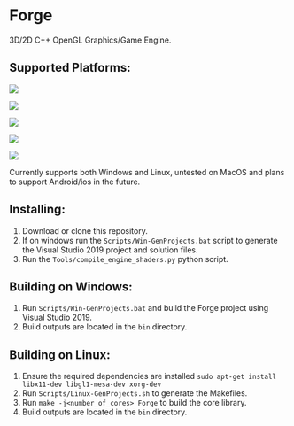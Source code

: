 # Forge

3D/2D C++ OpenGL Graphics/Game Engine.

## Supported Platforms:
![](https://img.shields.io/badge/Windows-Supported-green.svg)

![](https://img.shields.io/badge/Linux-Supported-green.svg)

![](https://img.shields.io/badge/MacOS-Not%20Supported-red.svg)

![](https://img.shields.io/badge/Android-Not%20Supported-red.svg)

![](https://img.shields.io/badge/IOS-Not%20Supported-red.svg)

Currently supports both Windows and Linux, untested on MacOS and plans to support Android/ios in the future.

## Installing:
1. Download or clone this repository.
2. If on windows run the `Scripts/Win-GenProjects.bat` script to generate the Visual Studio 2019 project and solution files.
3. Run the `Tools/compile_engine_shaders.py` python script.

## Building on Windows:
1. Run `Scripts/Win-GenProjects.bat` and build the Forge project using Visual Studio 2019.
2. Build outputs are located in the `bin` directory.

## Building on Linux:
1. Ensure the required dependencies are installed `sudo apt-get install libx11-dev libgl1-mesa-dev xorg-dev`
2. Run `Scripts/Linux-GenProjects.sh` to generate the Makefiles.
3. Run `make -j<number_of_cores> Forge` to build the core library.
4. Build outputs are located in the `bin` directory.

